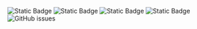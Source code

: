 ![Static Badge](https://img.shields.io/badge/blacklists-60-000000) ![Static Badge](https://img.shields.io/badge/blacklisted-2730861-cc0000) ![Static Badge](https://img.shields.io/badge/whitelisted-2242-00CC00) ![Static Badge](https://img.shields.io/badge/streaming_blacklist-28106-000000) ![GitHub issues](https://img.shields.io/github/issues/fabriziosalmi/blacklists)
